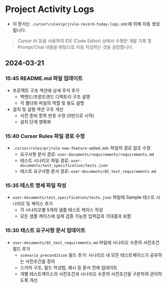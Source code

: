 # Project Activity Logs
- 이 문서는 `.cursor\rules\prjrule-record-today-logs.mdc`에 의해 자동 생성됩니다. 
> *Cursor AI* 등을 사용하여 IDE (Code Editor) 상에서 수행한 개발 기록 및 Prompt/Chat 내용을 바탕으로 자동 작성하는 것을 권장합니다.

## 2024-03-21

### 15:45 README.md 파일 업데이트
- 프로젝트 구조 섹션에 상세 주석 추가
  - 백엔드/프론트엔드 디렉토리 구조 설명
  - 각 폴더와 파일의 역할 및 용도 설명
- 설치 및 실행 섹션 구조 개선
  - 사전 준비 항목 번호 수정 (0번으로 시작)
  - 설치 단계 명확화

### 15:40 Cursor Rules 파일 경로 수정
- `.cursor/rules/prjrule-new-feature-added.mdc` 파일의 경로 참조 수정
  - 요구사항 문서 경로: `user-documents/requirements/requirements.md`
  - 테스트 시나리오 파일 경로: `user-documents/test_specification/tests.json`
  - 테스트 요구사항 문서 경로: `user-documents/02_test_requirements.md`

### 15:35 테스트 명세 파일 작성
- `user-documents/test_specification/tests.json` 파일에 Sample 테스트 시나리오 및 케이스 추가
  - 각 시나리오별 5개의 샘플 테스트 케이스 작성
  - 모든 샘플 케이스에 실제 검증 가능한 입력값과 기대결과 포함

### 15:30 테스트 요구사항 문서 업데이트
- `user-documents/02_test_requirements.md` 파일에 시나리오 수준의 사전조건 필드 추가
  - `scenario_precondition` 필드 추가: 시나리오 내 모든 테스트케이스가 공유하는 사전조건을 정의
  - 스키마 구조, 필드 작성법, 예시 등 문서 전체 업데이트
  - 개별 테스트케이스의 사전조건과 시나리오 수준의 사전조건을 구분하여 관리하도록 개선
